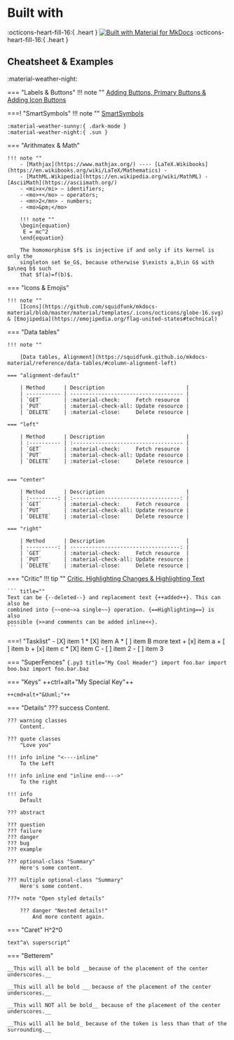 # Built with 

:octicons-heart-fill-16:{ .heart } [![Built with Material for MkDocs](https://img.shields.io/badge/Material_for_MkDocs-526CFE?style=for-the-badge&logo=MaterialForMkDocs&logoColor=white)](https://squidfunk.github.io/mkdocs-material/) :octicons-heart-fill-16:{ .heart }


## Cheatsheet & Examples

:material-weather-night:

=== "Labels & Buttons"
    !!! note ""
        [Adding Buttons, Primary Buttons & Adding Icon Buttons](https://squidfunk.github.io/mkdocs-material/reference/buttons/)

===! "SmartSymbols"
    !!! note ""
        [SmartSymbols](https://facelessuser.github.io/pymdown-extensions/extensions/smartsymbols/)

    :material-weather-sunny:{ .dark-mode }
    :material-weather-night:{ .sun }

=== "Arithmatex & Math"

    !!! note ""
        - [Mathjax](https://www.mathjax.org/) ---- [LaTeX.Wikibooks](https://en.wikibooks.org/wiki/LaTeX/Mathematics) - 
        - [MathML.Wikipedia](https://en.wikipedia.org/wiki/MathML) - [AsciiMath](https://asciimath.org/)
        - <mi>x</mi> – identifiers;
        - <mo>+</mo> – operators;
        - <mn>2</mn> - numbers;
        - <mo>&pm;</mo>
 
        !!! note ""
        \begin{equation}
         E = mc^2
        \end{equation}

        The homomorphism $f$ is injective if and only if its kernel is only the
        singleton set $e_G$, because otherwise $\exists a,b\in G$ with $a\neq b$ such
        that $f(a)=f(b)$.


=== "Icons & Emojis"

    !!! note ""
        [Icons](https://github.com/squidfunk/mkdocs-material/blob/master/material/templates/.icons/octicons/globe-16.svg) & [Emojipedia](https://emojipedia.org/flag-united-states#technical)


=== "Data tables"

    !!! note ""

        [Data tables, Alignment](https://squidfunk.github.io/mkdocs-material/reference/data-tables/#column-alignment-left)

    === "alignment-default"
        
        | Method      | Description                          |
        | ----------- | ------------------------------------ |
        | `GET`       | :material-check:     Fetch resource  |
        | `PUT`       | :material-check-all: Update resource |
        | `DELETE`    | :material-close:     Delete resource |

    === "left"
        
        | Method      | Description                          |
        | :---------- | :----------------------------------- |
        | `GET`       | :material-check:     Fetch resource  |
        | `PUT`       | :material-check-all: Update resource |
        | `DELETE`    | :material-close:     Delete resource |
        

    === "center"
        
        | Method      | Description                          |
        | :---------: | :----------------------------------: |
        | `GET`       | :material-check:     Fetch resource  |
        | `PUT`       | :material-check-all: Update resource |
        | `DELETE`    | :material-close:     Delete resource |

    === "right"
        
        | Method      | Description                          |
        | ----------: | -----------------------------------: |
        | `GET`       | :material-check:     Fetch resource  |
        | `PUT`       | :material-check-all: Update resource |
        | `DELETE`    | :material-close:     Delete resource |
        
=== "Critic"
    !!! tip ""
        [Critic, Highlighting Changes & Highlighting Text](https://squidfunk.github.io/mkdocs-material/reference/formatting/)

    ``` title=""
    Text can be {--deleted--} and replacement text {++added++}. This can also be
    combined into {~~one~>a single~~} operation. {==Highlighting==} is also
    possible {>>and comments can be added inline<<}.
    ```

===! "Tasklist"
    -   [X] item 1
        *   [X] item A
        *   [ ] item B
            more text
            +   [x] item a
            +   [ ] item b
            +   [x] item c
        *   [X] item C
    -   [ ] item 2
    -   [ ] item 3
   
=== "SuperFences"
    ```{.py3 title="My Cool Header"}
    import foo.bar
    import boo.baz
    import foo.bar.baz
    ```

=== "Keys"
    ++ctrl+alt+"My Special Key"++

    ++cmd+alt+"&Uuml;"++

=== "Details"
    ??? success
        Content.

    ??? warning classes
        Content.

    ??? quote classes
        "Love you"

    !!! info inline "<----inline"
        To the Left

    !!! info inline end "inline end---->"
        To the right

    !!! info
        Default

    ??? abstract

    ??? question
    ??? failure
    ??? danger
    ??? bug
    ??? example
    
    ??? optional-class "Summary"
        Here's some content.

    ??? multiple optional-class "Summary"
        Here's some content.

    ???+ note "Open styled details"

        ??? danger "Nested details!"
            And more content again.

=== "Caret"
    H^2^0

    text^a\ superscript^

=== "Betterem"

    __This will all be bold __because of the placement of the center underscores.__

    __This will all be bold __ because of the placement of the center underscores.__

    __This will NOT all be bold__ because of the placement of the center underscores.__

    __This will all be bold_ because of the token is less than that of the surrounding.__
